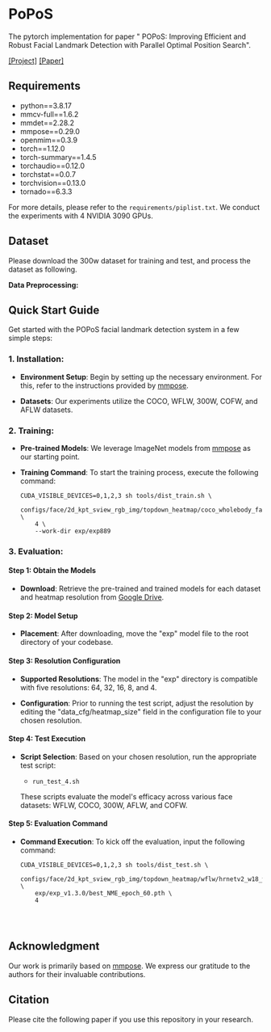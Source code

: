 
# PoPoS #
The pytorch implementation for paper " POPoS: Improving Efficient and Robust Facial Landmark Detection with Parallel
Optimal Position Search".

[[Project]]() [[Paper]]() 

## Requirements
- python==3.8.17
- mmcv-full==1.6.2
- mmdet==2.28.2
- mmpose==0.29.0
- openmim==0.3.9
- torch==1.12.0
- torch-summary==1.4.5
- torchaudio==0.12.0
- torchstat==0.0.7
- torchvision==0.13.0
- tornado==6.3.3

For more details, please refer to the `requirements/piplist.txt`. We conduct the experiments with 4 NVIDIA 3090 GPUs.

## Dataset
Please download the 300w dataset for training and test, and process the dataset as following.

**Data Preprocessing:** 
## Quick Start Guide
Get started with the POPoS facial landmark detection system in a few simple steps:

### 1. Installation:

- **Environment Setup**: Begin by setting up the necessary environment. For this, refer to the instructions provided by [mmpose](https://github.com/open-mmlab/mmpose).
  
- **Datasets**: Our experiments utilize the COCO, WFLW, 300W, COFW, and AFLW datasets.

### 2. Training:

- **Pre-trained Models**: We leverage ImageNet models from [mmpose](https://github.com/open-mmlab/mmpose) as our starting point.

- **Training Command**: To start the training process, execute the following command:

  ```shell
  CUDA_VISIBLE_DEVICES=0,1,2,3 sh tools/dist_train.sh \
      configs/face/2d_kpt_sview_rgb_img/topdown_heatmap/coco_wholebody_face/hrnetv2_w18_coco_wholebody_face_256x256_dark.py \
      4 \
      --work-dir exp/exp889
  ```

### 3. Evaluation:

#### Step 1: Obtain the Models
- **Download**: Retrieve the pre-trained and trained models for each dataset and heatmap resolution from [Google Drive](https://drive.google.com/file/d/1KaID3pEMz6gBEKFxtF4j28hTtNecU2js/view?usp=sharing).

#### Step 2: Model Setup
- **Placement**: After downloading, move the "exp" model file to the root directory of your codebase.

#### Step 3: Resolution Configuration
- **Supported Resolutions**: The model in the "exp" directory is compatible with five resolutions: 64, 32, 16, 8, and 4.
  
- **Configuration**: Prior to running the test script, adjust the resolution by editing the "data_cfg/heatmap_size" field in the configuration file to your chosen resolution.

#### Step 4: Test Execution
- **Script Selection**: Based on your chosen resolution, run the appropriate test script:

  - `run_test_4.sh`
  
  These scripts evaluate the model's efficacy across various face datasets: WFLW, COCO, 300W, AFLW, and COFW.

#### Step 5: Evaluation Command
- **Command Execution**: To kick off the evaluation, input the following command:

  ```shell
  CUDA_VISIBLE_DEVICES=0,1,2,3 sh tools/dist_test.sh \
      configs/face/2d_kpt_sview_rgb_img/topdown_heatmap/wflw/hrnetv2_w18_wflw_256x256_dark.py \
      exp/exp_v1.3.0/best_NME_epoch_60.pth \
      4 

 


## Acknowledgment
Our work is primarily based on [mmpose](https://github.com/open-mmlab/mmpose). We express our gratitude to the authors for their invaluable contributions.
## Citation ##
Please cite the following paper if you use this repository in your research.

```

```